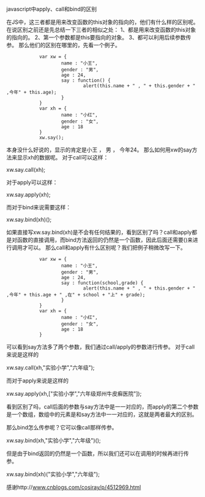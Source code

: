 javascript中apply、call和bind的区别


在JS中，这三者都是用来改变函数的this对象的指向的，他们有什么样的区别呢。
在说区别之前还是先总结一下三者的相似之处：
1、都是用来改变函数的this对象的指向的。
2、第一个参数都是this要指向的对象。
3、都可以利用后续参数传参。
那么他们的区别在哪里的，先看一个例子。

                var xw = {
                        name : "小王",
                        gender : "男",
                        age : 24,
                        say : function() {
                                alert(this.name + " , " + this.gender + " ,今年" + this.age);                                
                        }
                }
                var xh = {
                        name : "小红",
                        gender : "女",
                        age : 18
                }
                xw.say();

本身没什么好说的，显示的肯定是小王 ， 男 ， 今年24。
那么如何用xw的say方法来显示xh的数据呢。
对于call可以这样：

xw.say.call(xh);

对于apply可以这样：

xw.say.apply(xh);

而对于bind来说需要这样：

xw.say.bind(xh)();

如果直接写xw.say.bind(xh)是不会有任何结果的，看到区别了吗？call和apply都是对函数的直接调用，而bind方法返回的仍然是一个函数，因此后面还需要()来进行调用才可以。
那么call和apply有什么区别呢？我们把例子稍微改写一下。

                var xw = {
                        name : "小王",
                        gender : "男",
                        age : 24,
                        say : function(school,grade) {
                                alert(this.name + " , " + this.gender + " ,今年" + this.age + " ,在" + school + "上" + grade);                                
                        }
                }
                var xh = {
                        name : "小红",
                        gender : "女",
                        age : 18
                }

可以看到say方法多了两个参数，我们通过call/apply的参数进行传参。
对于call来说是这样的

xw.say.call(xh,"实验小学","六年级");       

而对于apply来说是这样的

xw.say.apply(xh,["实验小学","六年级郑州牛皮癣医院"]);

看到区别了吗，call后面的参数与say方法中是一一对应的，而apply的第二个参数是一个数组，数组中的元素是和say方法中一一对应的，这就是两者最大的区别。

那么bind怎么传参呢？它可以像call那样传参。

xw.say.bind(xh,"实验小学","六年级")();

但是由于bind返回的仍然是一个函数，所以我们还可以在调用的时候再进行传参。

xw.say.bind(xh)("实验小学","六年级");


感谢http://www.cnblogs.com/cosiray/p/4512969.html
